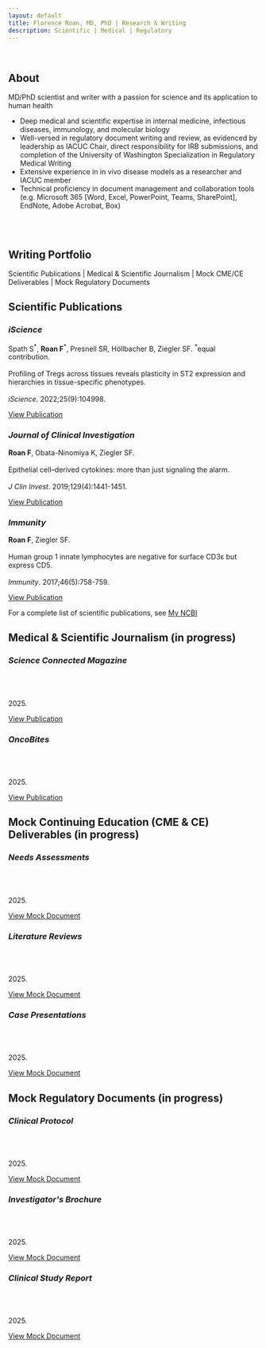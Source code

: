 ```yaml
---
layout: default
title: Florence Roan, MD, PhD | Research & Writing
description: Scientific | Medical | Regulatory
---
```

<br>

<section id="about">
  <h1>About</h1>
  <p>MD/PhD scientist and writer with a passion for science and its application to human health</p>
  <ul>
    <li>Deep medical and scientific expertise in internal medicine, infectious diseases, immunology, and molecular biology</li>
    <li>Well-versed in regulatory document writing and review, as evidenced by leadership as IACUC Chair, direct responsibility for IRB submissions, and completion of the University of Washington Specialization in Regulatory Medical Writing</li>
    <li>Extensive experience in in vivo disease models as a researcher and IACUC member</li>
    <li>Technical proficiency in document management and collaboration tools (e.g. Microsoft 365 [Word, Excel, PowerPoint, Teams, SharePoint], EndNote, Adobe Acrobat, Box)</li>
  </ul><br><br>
</section>

<section id="portfolio">
  <h1>Writing Portfolio</h1>
  <p>Scientific Publications | Medical & Scientific Journalism | Mock CME/CE Deliverables | Mock Regulatory Documents</p>
</section>

## Scientific Publications

<!-- Add portfolio layout here -->

<div class="portfolio-grid">
  <div class="portfolio-item">
    <h3><em>iScience</em></h3>
    <p>Spath S<sup>*</sup>, <strong>Roan F</strong><sup>*</sup>, Presnell SR, Höllbacher B, Ziegler SF. <sup>*</sup>equal contribution.<br><br>Profiling of Tregs across tissues reveals plasticity in ST2 expression and hierarchies in tissue-specific phenotypes. <br><br><em>iScience</em>. 2022;25(9):104998.</p>
    <a href="https://www.cell.com/iscience/fulltext/S2589-0042(22)01270-6?_returnURL=https%3A%2F%2Flinkinghub.elsevier.com%2Fretrieve%2Fpii%2FS2589004222012706%3Fshowall%3Dtrue" target="_blank">View Publication</a>
  </div>
  
  <div class="portfolio-item">
    <h3><em>Journal of Clinical Investigation</em></h3>
    <p><strong>Roan F</strong>, Obata-Ninomiya K, Ziegler SF. <br><br>Epithelial cell–derived cytokines: more than just signaling the alarm. <br><br><em>J Clin Invest</em>. 2019;129(4):1441-1451.</p>
    <a href="https://www.jci.org/articles/view/124606" target="_blank">View Publication</a>
  </div>

  <div class="portfolio-item">
    <h3><em>Immunity</em></h3>
    <p><strong>Roan F</strong>, Ziegler SF.<br><br>Human group 1 innate lymphocytes are negative for surface CD3ε but express CD5. <br><br><em>Immunity</em>. 2017;46(5):758-759.</p>
    <a href="https://www.cell.com/immunity/fulltext/S1074-7613(17)30189-9" target="_blank">View Publication</a>
  </div>
</div>
<p class="tight-spacing">For a complete list of scientific publications, see <a href="https://pubmed.ncbi.nlm.nih.gov/collections/65035840/?sort=pubdate" target="_blank">My NCBI</a></p>

## Medical & Scientific Journalism (in progress)


<div class="portfolio-grid">
  <div class="portfolio-item">
    <h3><em>Science Connected Magazine</em></h3>
    <p><br><br><br>2025.</p>
    <a href="https://magazine.scienceconnected.org" target="_blank">View Publication</a>
  </div>
  
  <div class="portfolio-item">
    <h3><em>OncoBites</em></h3>
    <p><br><br><br>2025.</p>
    <a href="https://oncobites.blog" target="_blank">View Publication</a>
  </div>
</div>

## Mock Continuing Education (CME & CE) Deliverables (in progress)

<div class="portfolio-grid">
  <div class="portfolio-item">
    <h3><em>Needs Assessments</em></h3>
    <p><br><br><br>2025.</p>
    <a href="" target="_blank">View Mock Document</a>
  </div>
  
  <div class="portfolio-item">
    <h3><em>Literature Reviews</em></h3>
    <p> <br><br><br>2025.</p>
    <a href="" target="_blank">View Mock Document</a>
  </div>

  <div class="portfolio-item">
    <h3><em>Case Presentations</em></h3>
    <p><br><br><br>2025.</p>
    <a href="" target="_blank">View Mock Document</a>
  </div>
</div>

## Mock Regulatory Documents (in progress)

<div class="portfolio-grid">
  <div class="portfolio-item">
    <h3><em>Clinical Protocol</em></h3>
    <p><br><br><br>2025.</p>
    <a href="" target="_blank">View Mock Document</a>
  </div>
  
  <div class="portfolio-item">
    <h3><em>Investigator's Brochure</em></h3>
    <p> <br><br><br>2025.</p>
    <a href="" target="_blank">View Mock Document</a>
  </div>

  <div class="portfolio-item">
    <h3><em>Clinical Study Report</em></h3>
    <p><br><br><br>2025.</p>
    <a href="" target="_blank">View Mock Document</a>
  </div>
</div>
